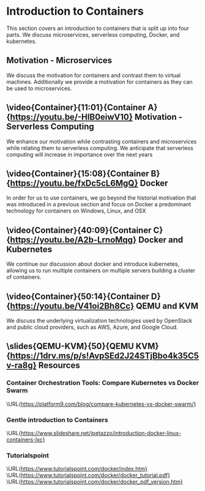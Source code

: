 Introduction to Containers
==========================

This section covers an introduction to containers that is split up into
four parts. We discuss microservices, serverless computing, Docker, and
kubernetes.

Motivation - Microservices
--------------------------

We discuss the motivation for containers and contrast them to virtual
machines. Additionally we provide a motivation for containers as they
can be used to microservices.

\video{Container}{11:01}{Container A}{https://youtu.be/-HlB0eiwV10}
Motivation - Serverless Computing
---------------------------------

We enhance our motivation while contrasting containers and microservices
while relating them to serverless computing. We anticipate that
serverless computing will increase in importance over the next years

\video{Container}{15:08}{Container B}{https://youtu.be/fxDc5cL6MgQ}
Docker
------

In order for us to use containers, we go beyond the historial motivation
that was introduced in a previous section and focus on Docker a
predominant technology for containers on Windows, Linux, and OSX

\video{Container}{40:09}{Container C}{https://youtu.be/A2b-LrnoMqg}
Docker and Kubernetes
---------------------

We continue our discussion about docker and introduce kubernetes,
allowing us to run multiple containers on multiple servers building a
cluster of containers.

\video{Container}{50:14}{Container D}{https://youtu.be/V41oi2Bh8Cc}
QEMU and KVM
------------

We discuss the underlying virtualization technologies used by OpenStack
and public cloud providers, such as AWS, Azure, and Google Cloud.

\slides{QEMU-KVM}{50}{QEMU KVM}{https://1drv.ms/p/s!AvpSEd2J24STjBbo4k35C5v-ra8g}
Resources
---------

### Container Orchestration Tools: Compare Kubernetes vs Docker Swarm

\URL{https://platform9.com/blog/compare-kubernetes-vs-docker-swarm/}
### Gentle introduction to Containers

\URL{https://www.slideshare.net/jpetazzo/introduction-docker-linux-containers-lxc}
### Tutorialspoint

\URL{https://www.tutorialspoint.com/docker/index.htm}
\URL{https://www.tutorialspoint.com/docker/docker_tutorial.pdf}
\URL{https://www.tutorialspoint.com/docker/docker_pdf_version.htm}
